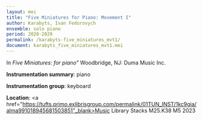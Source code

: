 ```yaml
---
layout: mei
title: "Five Miniatures for Piano: Movement I"
author: Karabyts, Ivan Fedorovych
ensemble: solo piano
period: 2020-2029
permalink: /karabyts-five_miniatures_mvt1/
document: karabyts_five_miniatures_mvt1.mei
---
```


In *Five Miniatures: for piano"* Woodbridge, NJ: Duma Music Inc. 

**Instrumentation summary**: piano

**Instrumentation group**: keyboard

**Location**: <a href="https://tufts.primo.exlibrisgroup.com/permalink/01TUN_INST/1kc9gia/alma991018945681503851"_blank>Music Library Stacks M25.K38 M5 2023</a>